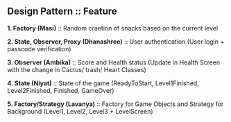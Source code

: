 ## Design Pattern :: Feature

**1. Factory (Masi)** :: Random craetion of snacks based on the current level

**2. State, Observer, Proxy (Dhanashree)** :: User authentication (User login + passcode verification)

**3. Observer (Ambika)** :: Score and Health status (Update in Health Screen with the change in Cactus/ trash/ Heart Classes)

**4. State (Niyat)** :: State of the game (ReadyToStart, Level1Finished, Level2Finished, Finished, GameOver)

**5. Factory/Strategy (Lavanya)** :: Factory for Game Objects and Strategy for Background (Level1, Level2, Level3 + LevelScreen)
